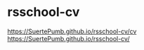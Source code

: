# rsschool-cv
https://SuertePumb.github.io/rsschool-cv/cv
https://SuertePumb.github.io/rsschool-cv/

